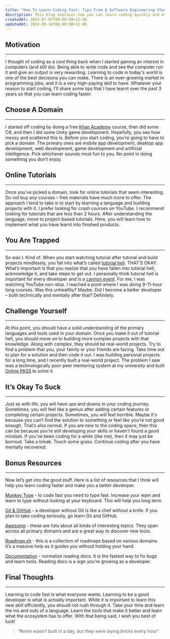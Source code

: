 ```yaml
---
title: "How To Learn Coding Fast: Tips From A Software Engineering Student."
description: This blog explains how you can learn coding quickly and effectively along with tips on how to grow as a developer.
createdAt: 2024-07-07T00:00:00+12:00
updatedAt: 2024-09-10T00:00:00+12:00
---
```


## Motivation

---

I thought of coding as a _cool_ thing back when I started gaining an interest in computers (and still do). Being able to write code and see the computer run it and give an output is very rewarding. Learning to code in today's world is one of the best decisions you can make. There is an ever-growing market in programming jobs, and it is a very high-paying skill to have. Whatever your reason to start coding, I’ll share some tips that I have learnt over the past 3 years so that you can learn coding faster.

## Choose A Domain

---

I started off coding by doing a free [Khan Academy](https://www.khanacademy.org/) course, then did some C#, and then I did some Unity game development. Hopefully, you see how messy and scattered this is. Before you start coding, you’re going to have to pick a domain. The primary ones are mobile app development, desktop app development, web development, game development and artificial intelligence. Pick whichever sounds most fun to you. No point in doing something you don’t enjoy.

## Online Tutorials

---

Once you’ve picked a domain, look for online tutorials that seem interesting. Do not buy any courses – free materials have much more to offer. The approach I tend to take is to start by learning a language and building projects with it. I prefer looking for crash courses on YouTube. I recommend looking for tutorials that are less than 2 hours. After understanding the language, move to project-based tutorials. Here, you will learn how to implement what you have learnt into finished products.

## You Are Trapped

---

So was I. Kind of. When you start watching tutorial after tutorial and build projects mindlessly, you fall into what’s called [tutorial hell](https://www.freecodecamp.org/news/tag/tutorial-hell/). THAT’S OKAY. What’s important is that you realize that you have fallen into tutorial hell, acknowledge it, and take steps to get out. I personally think tutorial hell is important for every developer and is a [cannon event](https://www.collinsdictionary.com/dictionary/english/canon-event). For me, I was watching YouTube non-stop. I reached a point where I was doing 9–11-hour long courses. Was this unhealthy? Maybe. Did I become a better developer – both technically and mentally after that? Definitely.

## Challenge Yourself

---

At this point, you should have a solid understanding of the primary languages and tools used in your domain. Once you make it out of tutorial hell, you should move on to building more complex projects with that knowledge. Along with complex, they should be real-world projects. Try to find a problem that you, your family or your friends are facing. Take time out to plan for a solution and then code it out. I was building personal projects for a long time, and I recently built a real-world project. The problem I saw was a technologically poor peer mentoring system at my university and built [Online PASS](https://www.anav.dev/projects/online-pass) to solve it.

## It’s Okay To Suck

---

Just as with life, you will have ups and downs in your coding journey. Sometimes, you will feel like a genius after adding certain features or completing certain projects. Sometimes, you will feel horrible. Maybe it's because you can’t find the solution to something or feel like you’re not good enough. That’s also normal. If you are new to the coding space, then this can be because you’re still developing your skills or haven't found a good mindset. If you’ve been coding for a while (like me), then it may just be burnout. Take a break. Touch some grass. Continue coding after you have mentally recovered.

## Bonus Resources

---

Now let’s get into the good stuff. Here is a list of resources that I think will help you learn coding faster and make you a better developer.

[Monkey Type](https://monkeytype.com/) - to code fast you need to type fast. Increase your wpm and learn to type without looking at your keyboard. This will help you long term.

[Git & GitHub](https://cs000.dev) - a developer without Git is like a chef without a knife. If you plan to take coding seriously, go learn Git and GitHub.

[Awesome](https://github.com/sindresorhus/awesome) - these are lists about all kinds of interesting topics. They span across all primary domains and are a great way to discover new tools.

[Roadmap.sh](https://roadmap.sh) - this is a collection of roadmaps based on various domains. It’s a massive help as it guides you without holding your hand.

[Documentation](https://guneetsinghtuli.medium.com/why-learning-from-documentation-is-better-than-watching-youtube-tutorial-4e1282132bda) - normalize reading docs. It is the fastest way to fix bugs and learn tools. Reading docs is a sign you’re growing as a developer.

## Final Thoughts

---

Learning to code fast is what everyone wants. Learning to be a good developer is what is actually important. While it is important to learn this new skill efficiently, you should not rush through it. Take your time and learn the ins and outs of a language. Learn the tools that make it better and learn what the ecosystem has to offer. With that being said, I wish you best of luck!

> “Rome wasn't built in a day, but they were laying bricks every hour”
